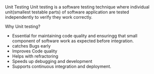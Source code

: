 Unit Testing
Unit testing is a software testing technique where individual unit(smallest testable parts) of software application are tested independently to verify they work correctly.

Why Unit testing?
- Essential for maintaining code quality and ensuringg that small component of software work as expected before integration.
- catches Bugs early
- Improves Code quality
- Helps with refractoring
- Speeds up debugging and development
- Supports continuous integration and deployment.